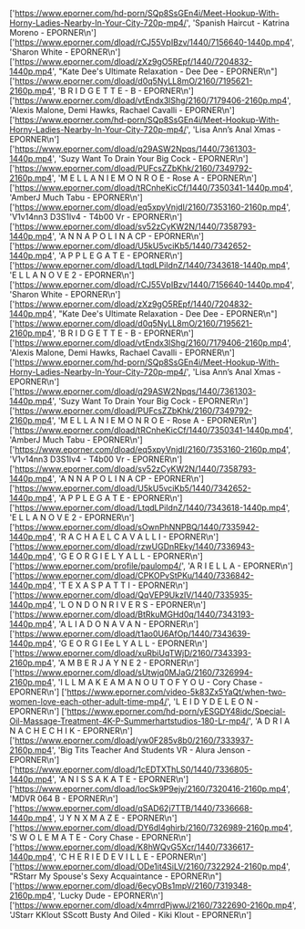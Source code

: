 ['https://www.eporner.com/hd-porn/SQp8SsGEn4i/Meet-Hookup-With-Horny-Ladies-Nearby-In-Your-City-720p-mp4/', 'Spanish Haircut - Katrina Moreno - EPORNER\n']
['https://www.eporner.com/dload/rCJ55VpIBzv/1440/7156640-1440p.mp4', 'Sharon White - EPORNER\n']
['https://www.eporner.com/dload/zXz9gO5REpf/1440/7204832-1440p.mp4', "Kate Dee's Ultimate Relaxation - Dee Dee - EPORNER\n"]
['https://www.eporner.com/dload/d0q5NyLL8mO/2160/7195621-2160p.mp4', 'B R I D G E T T E - B - EPORNER\n']
['https://www.eporner.com/dload/vtEndx3lShg/2160/7179406-2160p.mp4', 'Alexis Malone, Demi Hawks, Rachael Cavalli - EPORNER\n']
['https://www.eporner.com/hd-porn/SQp8SsGEn4i/Meet-Hookup-With-Horny-Ladies-Nearby-In-Your-City-720p-mp4/', 'Lisa Ann’s Anal Xmas - EPORNER\n']
['https://www.eporner.com/dload/q29ASW2Npqs/1440/7361303-1440p.mp4', 'Suzy Want To Drain Your Big Cock - EPORNER\n']
['https://www.eporner.com/dload/PUFcsZZbKhk/2160/7349792-2160p.mp4', 'M E L L A N I E M O N R O E - Rose A - EPORNER\n']
['https://www.eporner.com/dload/tRCnheKicCf/1440/7350341-1440p.mp4', 'AmberJ Much Tabu - EPORNER\n']
['https://www.eporner.com/dload/eq5xpyVnjdI/2160/7353160-2160p.mp4', 'V1v14nn3 D3S1lv4 - T4b00 Vr - EPORNER\n']
['https://www.eporner.com/dload/sv52zCyKW2N/1440/7358793-1440p.mp4', 'A N N A P O L I N A CP - EPORNER\n']
['https://www.eporner.com/dload/U5kU5vciKb5/1440/7342652-1440p.mp4', 'A P P L E G A T E - EPORNER\n']
['https://www.eporner.com/dload/LtqdLPiIdnZ/1440/7343618-1440p.mp4', 'E L L A N O V E 2 - EPORNER\n']
['https://www.eporner.com/dload/rCJ55VpIBzv/1440/7156640-1440p.mp4', 'Sharon White - EPORNER\n']
['https://www.eporner.com/dload/zXz9gO5REpf/1440/7204832-1440p.mp4', "Kate Dee's Ultimate Relaxation - Dee Dee - EPORNER\n"]
['https://www.eporner.com/dload/d0q5NyLL8mO/2160/7195621-2160p.mp4', 'B R I D G E T T E - B - EPORNER\n']
['https://www.eporner.com/dload/vtEndx3lShg/2160/7179406-2160p.mp4', 'Alexis Malone, Demi Hawks, Rachael Cavalli - EPORNER\n']
['https://www.eporner.com/hd-porn/SQp8SsGEn4i/Meet-Hookup-With-Horny-Ladies-Nearby-In-Your-City-720p-mp4/', 'Lisa Ann’s Anal Xmas - EPORNER\n']
['https://www.eporner.com/dload/q29ASW2Npqs/1440/7361303-1440p.mp4', 'Suzy Want To Drain Your Big Cock - EPORNER\n']
['https://www.eporner.com/dload/PUFcsZZbKhk/2160/7349792-2160p.mp4', 'M E L L A N I E M O N R O E - Rose A - EPORNER\n']
['https://www.eporner.com/dload/tRCnheKicCf/1440/7350341-1440p.mp4', 'AmberJ Much Tabu - EPORNER\n']
['https://www.eporner.com/dload/eq5xpyVnjdI/2160/7353160-2160p.mp4', 'V1v14nn3 D3S1lv4 - T4b00 Vr - EPORNER\n']
['https://www.eporner.com/dload/sv52zCyKW2N/1440/7358793-1440p.mp4', 'A N N A P O L I N A CP - EPORNER\n']
['https://www.eporner.com/dload/U5kU5vciKb5/1440/7342652-1440p.mp4', 'A P P L E G A T E - EPORNER\n']
['https://www.eporner.com/dload/LtqdLPiIdnZ/1440/7343618-1440p.mp4', 'E L L A N O V E 2 - EPORNER\n']
['https://www.eporner.com/dload/sOwnPhNNPBQ/1440/7335942-1440p.mp4', 'R A C H A E L C A V A L L I - EPORNER\n']
['https://www.eporner.com/dload/rzwUGDnREky/1440/7336943-1440p.mp4', 'G E O R G I E L Y A L L - EPORNER\n']
['https://www.eporner.com/profile/paulomp4/', 'A R I E L L A - EPORNER\n']
['https://www.eporner.com/dload/CPKOPvStPKu/1440/7336842-1440p.mp4', 'T E X A S P A T T I - EPORNER\n']
['https://www.eporner.com/dload/QqVEP9UkzIV/1440/7335935-1440p.mp4', 'L O N D O N R I V E R S - EPORNER\n']
['https://www.eporner.com/dload/BtRkuMGHd0q/1440/7343193-1440p.mp4', 'A L I A D O N A V A N - EPORNER\n']
['https://www.eporner.com/dload/t1ao0U6AfOp/1440/7343639-1440p.mp4', 'G E O R G I Ee L Y A L L - EPORNER\n']
['https://www.eporner.com/dload/xuRbiUqTWjD/2160/7343393-2160p.mp4', 'A M B E R J A Y N E 2 - EPORNER\n']
['https://www.eporner.com/dload/sUtwjq0MJaG/2160/7326994-2160p.mp4', 'I L L M A K E A M A N O U T O F Y O U - Cory Chase - EPORNER\n']
['https://www.eporner.com/video-5k83Zx5YaQt/when-two-women-love-each-other-adult-time-mp4/', 'L E I D Y D E L E O N - EPORNER\n']
['https://www.eporner.com/hd-porn/yESGDY48idc/Special-Oil-Massage-Treatment-4K-P-Summerhartstudios-180-Lr-mp4/', 'A D R I A N A C H E C H I K - EPORNER\n']
['https://www.eporner.com/dload/yw0F285v8b0/2160/7333937-2160p.mp4', 'Big Tits Teacher And Students VR - Alura Jenson - EPORNER\n']
['https://www.eporner.com/dload/1cEDTXThLS0/1440/7336805-1440p.mp4', 'A N I S S A K A T E - EPORNER\n']
['https://www.eporner.com/dload/IocSk9P9ejy/2160/7320416-2160p.mp4', 'MDVR 064 B - EPORNER\n']
['https://www.eporner.com/dload/qSAD62j7TTB/1440/7336668-1440p.mp4', 'J Y N X M A Z E - EPORNER\n']
['https://www.eporner.com/dload/DY6dl4ghirb/2160/7326989-2160p.mp4', 'S W O L E M A T E - Cory Chase - EPORNER\n']
['https://www.eporner.com/dload/K8hWQvG5Xcr/1440/7336617-1440p.mp4', 'C H E R I E D E V I L L E - EPORNER\n']
['https://www.eporner.com/dload/ODe1it4SiLV/2160/7322924-2160p.mp4', "RStarr My Spouse's Sexy Acquaintance - EPORNER\n"]
['https://www.eporner.com/dload/6ecyOBs1mpV/2160/7319348-2160p.mp4', 'Lucky Dude - EPORNER\n']
['https://www.eporner.com/dload/x4mrrdPjwwJ/2160/7322690-2160p.mp4', 'JStarr KKlout SScott Busty And Oiled - Kiki Klout - EPORNER\n']
